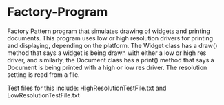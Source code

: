 # Factory-Program
Factory Pattern program that simulates drawing of widgets and printing documents.
This program uses low or high resolution drivers for printing and displaying, depending on the platform. The Widget class has a draw() method that says a widget is being drawn with either a low or high res driver, and similarly, the Document class has a print() method that says a Document is being printed with a high or low res driver. The resolution setting is read from a file.

Test files for this include: 
HighResolutionTestFile.txt and LowResolutionTestFile.txt
